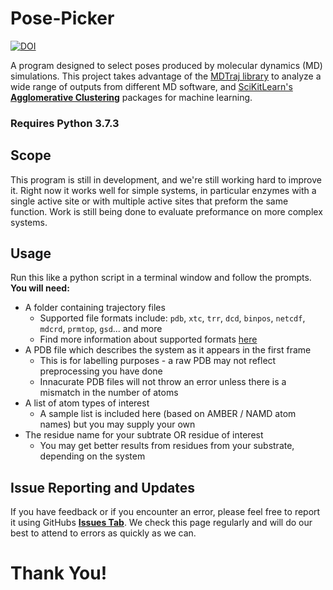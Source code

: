 # Pose-Picker

[![DOI](https://zenodo.org/badge/306729907.svg)](https://zenodo.org/badge/latestdoi/306729907)

A program designed to select poses produced by molecular dynamics (MD) simulations. This project takes advantage of the [MDTraj library](https://github.com/mdtraj/mdtraj) to analyze a wide range of outputs from different MD software, and [SciKitLearn's](https://github.com/mdtraj/mdtraj) **[Agglomerative Clustering](https://scikit-learn.org/stable/modules/clustering.html#hierarchical-clustering)** packages for machine learning.

### Requires Python 3.7.3

## Scope

This program is still in development, and we're still working hard to improve it. Right now it works well for simple systems, in particular enzymes with a single active site or with multiple active sites that preform the same function. Work is still being done to evaluate preformance on more complex systems.

## Usage

Run this like a python script in a terminal window and follow the prompts. **You will need:**
* A folder containing trajectory files
  * Supported file formats include: `pdb`, `xtc`, `trr`, `dcd`, `binpos`, `netcdf`, `mdcrd`, `prmtop`, `gsd`... and more
  * Find more information about supported formats [here](http://mdtraj.org/)
* A PDB file which describes the system as it appears in the first frame
  * This is for labelling purposes - a raw PDB may not reflect preprocessing you have done
  * Innacurate PDB files will not throw an error unless there is a mismatch in the number of atoms
* A list of atom types of interest
  * A sample list is included here (based on AMBER / NAMD atom names) but you may supply your own
* The residue name for your subtrate OR residue of interest
  * You may get better results from residues from your substrate, depending on the system

## Issue Reporting and Updates

If you have feedback or if you encounter an error, please feel free to report it using GitHubs **[Issues Tab](https://github.com/AislynLaurent/Pose-Picker/issues)**. We check this page regularly and will do our best to attend to errors as quickly as we can.

# Thank You!
